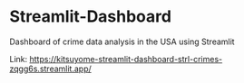 # Streamlit-Dashboard
Dashboard of crime data analysis in the USA using Streamlit

Link: https://kitsuyome-streamlit-dashboard-strl-crimes-zqgg6s.streamlit.app/
